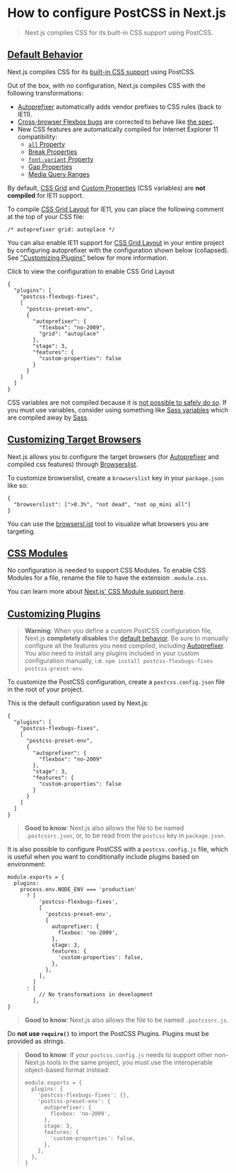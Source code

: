 # How to configure PostCSS in Next.js

> Next.js compiles CSS for its built-in CSS support using PostCSS.



## [Default Behavior](#default-behavior)

Next.js compiles CSS for its [built-in CSS support](/docs/app/getting-started/css) using PostCSS.

Out of the box, with no configuration, Next.js compiles CSS with the following transformations:

*   [Autoprefixer](https://github.com/postcss/autoprefixer) automatically adds vendor prefixes to CSS rules (back to IE11).
*   [Cross-browser Flexbox bugs](https://github.com/philipwalton/flexbugs) are corrected to behave like [the spec](https://www.w3.org/TR/css-flexbox-1/).
*   New CSS features are automatically compiled for Internet Explorer 11 compatibility:
    *   [`all` Property](https://developer.mozilla.org/docs/Web/CSS/all)
    *   [Break Properties](https://developer.mozilla.org/docs/Web/CSS/break-after)
    *   [`font-variant` Property](https://developer.mozilla.org/docs/Web/CSS/font-variant)
    *   [Gap Properties](https://developer.mozilla.org/docs/Web/CSS/gap)
    *   [Media Query Ranges](https://developer.mozilla.org/docs/Web/CSS/Media_Queries/Using_media_queries#Syntax_improvements_in_Level_4)

By default, [CSS Grid](https://www.w3.org/TR/css-grid-1/) and [Custom Properties](https://developer.mozilla.org/docs/Web/CSS/var) (CSS variables) are **not compiled** for IE11 support.

To compile [CSS Grid Layout](https://developer.mozilla.org/docs/Web/CSS/grid) for IE11, you can place the following comment at the top of your CSS file:

    /* autoprefixer grid: autoplace */

You can also enable IE11 support for [CSS Grid Layout](https://developer.mozilla.org/docs/Web/CSS/grid) in your entire project by configuring autoprefixer with the configuration shown below (collapsed). See ["Customizing Plugins"](#customizing-plugins) below for more information.

Click to view the configuration to enable CSS Grid Layout

    {
      "plugins": [
        "postcss-flexbugs-fixes",
        [
          "postcss-preset-env",
          {
            "autoprefixer": {
              "flexbox": "no-2009",
              "grid": "autoplace"
            },
            "stage": 3,
            "features": {
              "custom-properties": false
            }
          }
        ]
      ]
    }

CSS variables are not compiled because it is [not possible to safely do so](https://github.com/MadLittleMods/postcss-css-variables#caveats). If you must use variables, consider using something like [Sass variables](https://sass-lang.com/documentation/variables) which are compiled away by [Sass](https://sass-lang.com/).

## [Customizing Target Browsers](#customizing-target-browsers)

Next.js allows you to configure the target browsers (for [Autoprefixer](https://github.com/postcss/autoprefixer) and compiled css features) through [Browserslist](https://github.com/browserslist/browserslist).

To customize browserslist, create a `browserslist` key in your `package.json` like so:

    {
      "browserslist": [">0.3%", "not dead", "not op_mini all"]
    }

You can use the [browsersl.ist](https://browsersl.ist/?q=%3E0.3%25%2C+not+ie+11%2C+not+dead%2C+not+op_mini+all) tool to visualize what browsers you are targeting.

## [CSS Modules](#css-modules)

No configuration is needed to support CSS Modules. To enable CSS Modules for a file, rename the file to have the extension `.module.css`.

You can learn more about [Next.js' CSS Module support here](/docs/app/getting-started/css).

## [Customizing Plugins](#customizing-plugins)

> **Warning**: When you define a custom PostCSS configuration file, Next.js **completely disables** the [default behavior](#default-behavior). Be sure to manually configure all the features you need compiled, including [Autoprefixer](https://github.com/postcss/autoprefixer). You also need to install any plugins included in your custom configuration manually, i.e. `npm install postcss-flexbugs-fixes postcss-preset-env`.

To customize the PostCSS configuration, create a `postcss.config.json` file in the root of your project.

This is the default configuration used by Next.js:

    {
      "plugins": [
        "postcss-flexbugs-fixes",
        [
          "postcss-preset-env",
          {
            "autoprefixer": {
              "flexbox": "no-2009"
            },
            "stage": 3,
            "features": {
              "custom-properties": false
            }
          }
        ]
      ]
    }

> **Good to know**: Next.js also allows the file to be named `.postcssrc.json`, or, to be read from the `postcss` key in `package.json`.

It is also possible to configure PostCSS with a `postcss.config.js` file, which is useful when you want to conditionally include plugins based on environment:

    module.exports = {
      plugins:
        process.env.NODE_ENV === 'production'
          ? [
              'postcss-flexbugs-fixes',
              [
                'postcss-preset-env',
                {
                  autoprefixer: {
                    flexbox: 'no-2009',
                  },
                  stage: 3,
                  features: {
                    'custom-properties': false,
                  },
                },
              ],
            ]
          : [
              // No transformations in development
            ],
    }

> **Good to know**: Next.js also allows the file to be named `.postcssrc.js`.

Do **not use `require()`** to import the PostCSS Plugins. Plugins must be provided as strings.

> **Good to know**: If your `postcss.config.js` needs to support other non-Next.js tools in the same project, you must use the interoperable object-based format instead:
> 
>     module.exports = {
>       plugins: {
>         'postcss-flexbugs-fixes': {},
>         'postcss-preset-env': {
>           autoprefixer: {
>             flexbox: 'no-2009',
>           },
>           stage: 3,
>           features: {
>             'custom-properties': false,
>           },
>         },
>       },
>     }
